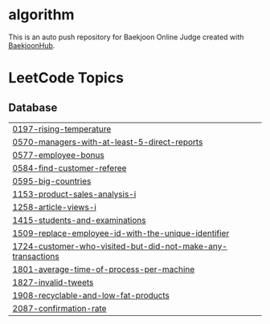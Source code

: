 # algorithm
This is an auto push repository for Baekjoon Online Judge created with [BaekjoonHub](https://github.com/BaekjoonHub/BaekjoonHub).

<!---LeetCode Topics Start-->
# LeetCode Topics
## Database
|  |
| ------- |
| [0197-rising-temperature](https://github.com/pottq577/algorithm/tree/master/0197-rising-temperature) |
| [0570-managers-with-at-least-5-direct-reports](https://github.com/pottq577/algorithm/tree/master/0570-managers-with-at-least-5-direct-reports) |
| [0577-employee-bonus](https://github.com/pottq577/algorithm/tree/master/0577-employee-bonus) |
| [0584-find-customer-referee](https://github.com/pottq577/algorithm/tree/master/0584-find-customer-referee) |
| [0595-big-countries](https://github.com/pottq577/algorithm/tree/master/0595-big-countries) |
| [1153-product-sales-analysis-i](https://github.com/pottq577/algorithm/tree/master/1153-product-sales-analysis-i) |
| [1258-article-views-i](https://github.com/pottq577/algorithm/tree/master/1258-article-views-i) |
| [1415-students-and-examinations](https://github.com/pottq577/algorithm/tree/master/1415-students-and-examinations) |
| [1509-replace-employee-id-with-the-unique-identifier](https://github.com/pottq577/algorithm/tree/master/1509-replace-employee-id-with-the-unique-identifier) |
| [1724-customer-who-visited-but-did-not-make-any-transactions](https://github.com/pottq577/algorithm/tree/master/1724-customer-who-visited-but-did-not-make-any-transactions) |
| [1801-average-time-of-process-per-machine](https://github.com/pottq577/algorithm/tree/master/1801-average-time-of-process-per-machine) |
| [1827-invalid-tweets](https://github.com/pottq577/algorithm/tree/master/1827-invalid-tweets) |
| [1908-recyclable-and-low-fat-products](https://github.com/pottq577/algorithm/tree/master/1908-recyclable-and-low-fat-products) |
| [2087-confirmation-rate](https://github.com/pottq577/algorithm/tree/master/2087-confirmation-rate) |
<!---LeetCode Topics End-->